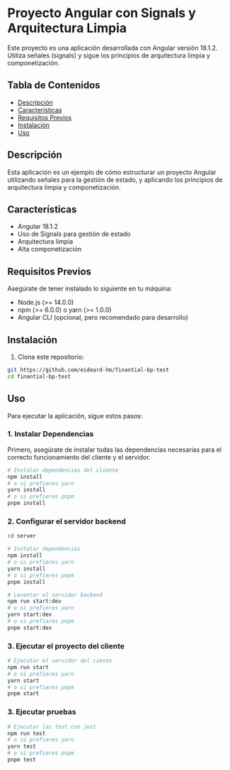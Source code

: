 # Proyecto Angular con Signals y Arquitectura Limpia

Este proyecto es una aplicación desarrollada con Angular versión 18.1.2. Utiliza señales (signals) y sigue los principios de arquitectura limpia y componetización.

## Tabla de Contenidos

- [Descripción](#descripción)
- [Características](#características)
- [Requisitos Previos](#requisitos-previos)
- [Instalación](#instalación)
- [Uso](#uso)

## Descripción

Esta aplicación es un ejemplo de cómo estructurar un proyecto Angular utilizando señales para la gestión de estado, y aplicando los principios de arquitectura limpia y componetización.

## Características

- Angular 18.1.2
- Uso de Signals para gestión de estado
- Arquitectura limpia
- Alta componetización

## Requisitos Previos

Asegúrate de tener instalado lo siguiente en tu máquina:

- Node.js (>= 14.0.0)
- npm (>= 6.0.0) o yarn (>= 1.0.0)
- Angular CLI (opcional, pero recomendado para desarrollo)

## Instalación

1. Clona este repositorio:

```bash
git https://github.com/eideard-hm/finantial-bp-test
cd finantial-bp-test
```

## Uso

Para ejecutar la aplicación, sigue estos pasos:

### 1. Instalar Dependencias

Primero, asegúrate de instalar todas las dependencias necesarias para el correcto funcionamiento del cliente y el servidor.

```bash
# Instalar dependencias del cliente
npm install
# o si prefieres yarn
yarn install
# o si prefieres pnpm
pnpm install
```

### 2. Configurar el servidor backend

```bash
cd server

# Instalar dependencias
npm install
# o si prefieres yarn
yarn install
# o si prefieres pnpm
pnpm install

# Levantar el servidor backend
npm run start:dev
# o si prefieres yarn
yarn start:dev
# o si prefieres pnpm
pnpm start:dev
```

### 3. Ejecutar el proyecto del cliente

```bash
# Ejecutar el servidor del ciente
npm run start
# o si prefieres yarn
yarn start
# o si prefieres pnpm
pnpm start
```

### 3. Ejecutar pruebas

```bash
# Ejecutar los test con jest
npm run test
# o si prefieres yarn
yarn test
# o si prefieres pnpm
pnpm test
```
